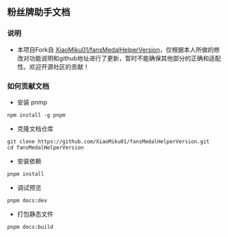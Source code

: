 ## 粉丝牌助手文档  

### 说明

- 本项目Fork自 [XiaoMiku01/fansMedalHelperVersion](https://github.com/XiaoMiku01/fansMedalHelperVersion)，仅根据本人所做的修改对功能说明和github地址进行了更新，暂时不能确保其他部分的正确和适配性。欢迎开源社区的贡献！

### 如何贡献文档  

- 安装 pnmp  
```shell
npm install -g pnpm
```  
- 克隆文档仓库  
```shell
git clone https://github.com/XiaoMiku01/fansMedalHelperVersion.git  
cd fansMedalHelperVersion
```
- 安装依赖  
```shell
pnpm install
```  
- 调试预览  
```shell
pnpm docs:dev
```  
- 打包静态文件  
```shell
pnpm docs:build
```
